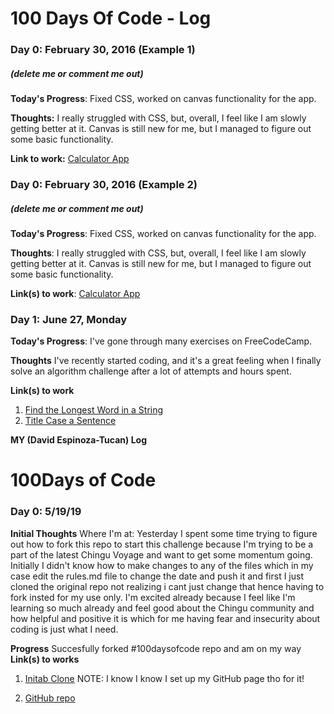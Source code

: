 # 100 Days Of Code - Log

### Day 0: February 30, 2016 (Example 1)
##### (delete me or comment me out)

**Today's Progress**: Fixed CSS, worked on canvas functionality for the app.

**Thoughts:** I really struggled with CSS, but, overall, I feel like I am slowly getting better at it. Canvas is still new for me, but I managed to figure out some basic functionality.

**Link to work:** [Calculator App](http://www.example.com)

### Day 0: February 30, 2016 (Example 2)
##### (delete me or comment me out)

**Today's Progress**: Fixed CSS, worked on canvas functionality for the app.

**Thoughts**: I really struggled with CSS, but, overall, I feel like I am slowly getting better at it. Canvas is still new for me, but I managed to figure out some basic functionality.

**Link(s) to work**: [Calculator App](http://www.example.com)


### Day 1: June 27, Monday

**Today's Progress**: I've gone through many exercises on FreeCodeCamp.

**Thoughts** I've recently started coding, and it's a great feeling when I finally solve an algorithm challenge after a lot of attempts and hours spent.

**Link(s) to work**
1. [Find the Longest Word in a String](https://www.freecodecamp.com/challenges/find-the-longest-word-in-a-string)
2. [Title Case a Sentence](https://www.freecodecamp.com/challenges/title-case-a-sentence)


**MY (David Espinoza-Tucan) Log**

# 100Days of Code

### Day 0: 5/19/19

**Initial Thoughts**
Where I'm at: Yesterday I spent some time trying to figure out how to fork this repo to start this challenge because I'm trying to be a part of the latest Chingu Voyage and want to get some momentum going. Initially I didn't know how to make changes to any of the files which in my case edit the rules.md file to change the date and push it and first I just cloned the original repo
not realizing i cant just change that hence having to fork insted for my use only. I'm excited already because I feel like I'm learning so much already and feel good about the Chingu community and how helpful and positive it is which for me having fear and insecurity about coding is just what I need. 

**Progress**
Succesfully forked #100daysofcode repo and am on my way
**Link(s) to works**
1. [Initab Clone](https://davidespinoza.github.io/InitTab-Landing-Page-Clone/)
NOTE: I know I know I set up my GitHub page tho for it!

2. [GitHub repo](https://github.com/DavidEspinoza)